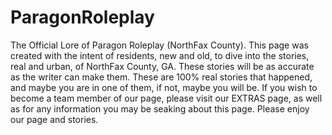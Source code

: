 # ParagonRoleplay
The Official Lore of Paragon Roleplay (NorthFax County).
This page was created with the intent of residents, new and old, to dive into the stories, real and urban, of NorthFax County, GA. These stories will be as accurate as the writer can make them. These are 100% real stories that happened, and maybe you are in one of them, if not, maybe you will be. If you wish to become a team member of our page, please visit our EXTRAS page, as well as for any information you may be seaking about this page. Please enjoy our page and stories.
